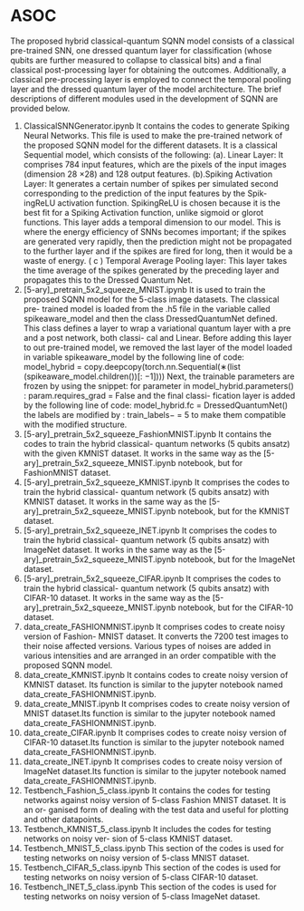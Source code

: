 # ASOC

The proposed hybrid classical-quantum
SQNN model consists of a classical pre-trained SNN, one
dressed quantum layer for classification (whose qubits are
further measured to collapse to classical bits) and a final
classical post-processing layer for obtaining the outcomes.
Additionally, a classical pre-processing layer is employed
to connect the temporal pooling layer and the dressed quantum
layer of the model architecture. The brief descriptions
of different modules used in the development of SQNN
are provided below.

1. ClassicalSNNGenerator.ipynb
It contains the codes to generate Spiking Neural
Networks. This file is used to make the pre-trained
network of the proposed SQNN model for the
different datasets. It is a classical Sequential
model, which consists of the following:
(a). Linear Layer: It comprises 784 input features,
which are the pixels of the input images (dimension
28 ×28) and 128 output features.
(b).Spiking Activation Layer: It generates a certain
number of spikes per simulated second corresponding
to the prediction of the input features by the Spik-
ingReLU activation function. SpikingReLU is chosen
because it is the best fit for a Spiking Activation
function, unlike sigmoid or glorot functions. This
layer adds a temporal dimension to our model. This 
is where the energy efficiency of SNNs becomes
important; if the spikes are generated very rapidly,
then the prediction might not be propagated to the
further layer and if the spikes are fired for long, then it
would be a waste of energy.
( c ) Temporal Average Pooling layer: This layer
takes the time average of the spikes generated by the
preceding layer and propagates this to the Dressed
Quantum Net.
2. [5-ary]_pretrain_5x2_squeeze_MNIST.ipynb
It is used to train the proposed SQNN model
for the 5-class image datasets. The classical pre-
trained model is loaded from the .h5 file in the
variable called spikeaware_model and then the
class DressedQuantumNet defined. This class
defines a layer to wrap a variational quantum
layer with a pre and a post network, both classi-
cal and Linear. Before adding this layer to out
pre-trained model, we removed the last layer of
the model loaded in variable spikeaware_model
by the following line of code: model_hybrid =
copy.deepcopy(torch.nn.Sequential(∗(list
(spikeaware_model.children())[: −1])))
Next, the trainable parameters are frozen
by using the snippet: for parameter in
model_hybrid.parameters() :
param.requires_grad = False and the final classi-
fication layer is added by the following line of code:
model_hybrid.fc = DressedQuantumNet() the
labels are modified by : train_labels− = 5 to make
them compatible with the modified structure.
3. [5-ary]_pretrain_5x2_squeeze_FashionMNIST.ipynb
It contains the codes to train the hybrid classical-
quantum networks (5 qubits ansatz) with the given
KMNIST dataset. It works in the same way as the
[5-ary]_pretrain_5x2_squeeze_MNIST.ipynb
notebook, but for FashionMNIST dataset.
4. [5-ary]_pretrain_5x2_squeeze_KMNIST.ipynb
It comprises the codes to train the hybrid classical-
quantum network (5 qubits ansatz) with KMNIST
dataset. It works in the same way as the
[5-ary]_pretrain_5x2_squeeze_MNIST.ipynb
notebook, but for the KMNIST dataset.
5. [5-ary]_pretrain_5x2_squeeze_INET.ipynb
It comprises the codes to train the hybrid classical-
quantum network (5 qubits ansatz) with ImageNet
dataset. It works in the same way as the
[5-ary]_pretrain_5x2_squeeze_MNIST.ipynb
notebook, but for the ImageNet dataset.
6. [5-ary]_pretrain_5x2_squeeze_CIFAR.ipynb
It comprises the codes to train the hybrid classical-
quantum network (5 qubits ansatz) with CIFAR-10
dataset. It works in the same way as the
[5-ary]_pretrain_5x2_squeeze_MNIST.ipynb
notebook, but for the CIFAR-10 dataset.
7. data_create_FASHIONMNIST.ipynb
It comprises codes to create noisy version of Fashion-
MNIST dataset. It converts the 7200 test images to
their noise affected versions. Various types of noises
are added in various intensities and are arranged in an
order compatible with the proposed SQNN model.
8. data_create_KMNIST.ipynb
It contains codes to create noisy version of KMNIST
dataset. Its function is similar to the jupyter notebook
named data_create_FASHIONMNIST.ipynb.
9. data_create_MNIST.ipynb
It comprises codes to create noisy version of MNIST
dataset.Its function is similar to the jupyter notebook
named data_create_FASHIONMNIST.ipynb.
10. data_create_CIFAR.ipynb
It comprises codes to create noisy version of CIFAR-10
dataset.Its function is similar to the jupyter notebook
named data_create_FASHIONMNIST.ipynb.
11. data_create_INET.ipynb
It comprises codes to create noisy version of ImageNet
dataset.Its function is similar to the jupyter notebook
named data_create_FASHIONMNIST.ipynb.
12. Testbench_Fashion_5_class.ipynb
It contains the codes for testing networks against noisy
version of 5-class Fashion MNIST dataset. It is an or-
ganised form of dealing with the test data and useful
for plotting and other datapoints.
13. Testbench_KMNIST_5_class.ipynb
It includes the codes for testing networks on noisy ver-
sion of 5-class KMNIST dataset.
14. Testbench_MNIST_5_class.ipynb
This section of the codes is used for testing networks
on noisy version of 5-class MNIST dataset.
15. Testbench_CIFAR_5_class.ipynb
This section of the codes is used for testing networks
on noisy version of 5-class CIFAR-10 dataset.
16. Testbench_INET_5_class.ipynb
This section of the codes is used for testing networks
on noisy version of 5-class ImageNet dataset.



